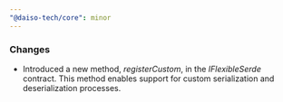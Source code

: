 ```yaml
---
"@daiso-tech/core": minor
---
```


### Changes
- Introduced a new method, <i>registerCustom</i>, in the <i>IFlexibleSerde</i> contract.
  This method enables support for custom serialization and deserialization processes.
